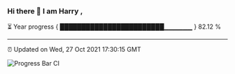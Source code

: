 ### Hi there 👋 I am Harry , 

⏳ Year progress { ████████████████████████▁▁▁▁▁▁ } 82.12 %

---

⏰ Updated on Wed, 27 Oct 2021 17:30:15 GMT

![Progress Bar CI](https://github.com/duykhang68/duykhang68/workflows/Progress%20Bar%20CI/badge.svg)
